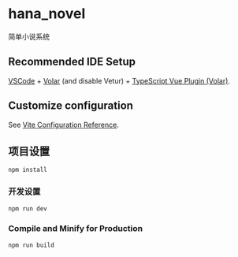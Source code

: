 # hana_novel

简单小说系统

## Recommended IDE Setup

[VSCode](https://code.visualstudio.com/) + [Volar](https://marketplace.visualstudio.com/items?itemName=Vue.volar) (and disable Vetur) + [TypeScript Vue Plugin (Volar)](https://marketplace.visualstudio.com/items?itemName=Vue.vscode-typescript-vue-plugin).

## Customize configuration

See [Vite Configuration Reference](https://vitejs.dev/config/).

## 项目设置

```sh
npm install
```

### 开发设置

```sh
npm run dev
```

### Compile and Minify for Production

```sh
npm run build
```
